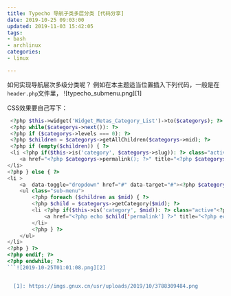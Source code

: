 ```yaml
---
title: Typecho 导航子类多层分类 [代码分享]
date: 2019-10-25 09:03:00
updated: 2019-11-03 15:42:05
tags: 
- bash
- archlinux
categories: 
- linux

---
```

如何实现导航层次多级分类呢？ 例如在本主题适当位置插入下列代码，一般是在`header.php`文件里，
![typecho_submenu.png][1]


<!--more-->


CSS效果要自己写下：

```php
 <?php $this->widget('Widget_Metas_Category_List')->to($categorys); ?>
 <?php while($categorys->next()): ?>
 <?php if ($categorys->levels === 0): ?>
 <?php $children = $categorys->getAllChildren($categorys->mid); ?>
 <?php if (empty($children)) { ?>
 <li <?php if($this->is('category', $categorys->slug)): ?> class="active"<?php endif; ?>>
    <a href="<?php $categorys->permalink(); ?>" title="<?php $categorys->name(); ?>"><?php $categorys->name(); ?></a>
</li>
<?php } else { ?>
<li >
    <a  data-toggle="dropdown" href="#" data-target="#"><?php $categorys->name(); ?></a>
    <ul class="sub-menu">
        <?php foreach ($children as $mid) { ?>
        <?php $child = $categorys->getCategory($mid); ?>
        <li <?php if($this->is('category', $mid)): ?> class="active"<?php endif; ?>>
            <a href="<?php echo $child['permalink'] ?>" title="<?php echo $child['name']; ?>"><?php echo $child['name']; ?></a>
        </li>
        <?php } ?>
    </ul>
</li>
<?php } ?>
<?php endif; ?>
<?php endwhile; ?>
```![2019-10-25T01:01:08.png][2]


  [1]: https://imgs.gnux.cn/usr/uploads/2019/10/3788309484.png